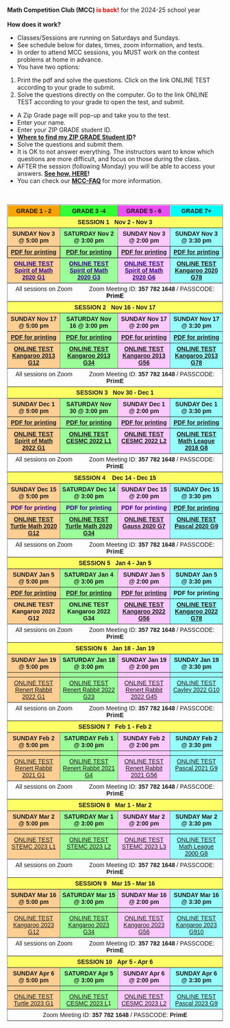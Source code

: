 <b>Math Competition Club (MCC) <font color="red">is back!</font></b> for the 2024-25 school year <br><br>
<b>How does it work?</b>
<br>
*  Classes/Sessions are running on Saturdays and Sundays.
*  See schedule below for dates, times, zoom information, and tests. 
*	 In order to attend MCC sessions, you MUST work on the contest problems at home in advance.
*	 You have two options:
  1. Print the pdf and solve the questions. Click on the link ONLINE TEST according to your grade to submit.
  2. Solve the questions directly on the computer. Go to the link ONLINE TEST according to your grade to open the test, and submit.
*	 A Zip Grade page will pop-up and take you to the test.
*	 Enter your name.
*	 Enter your ZIP GRADE student ID.
*	 <strong> <a href="https://renertmath.github.io/MCC_submit">Where to find my ZIP GRADE Student ID</a>?</strong>
*	Solve the questions and submit them.
*	It is OK to not answer everything. The instructors want to know which questions are more difficult, and focus on those during the class. <br>
*	AFTER the session (following Monday) you will be able to access your answers.<strong> <a href="https://renertmath.github.io/MCC_answers">See how, HERE</a>!</strong>
*	You can check our <strong> <a href="https://renertmath.github.io/MCC_FAQ">MCC-FAQ</a> </strong>for more information.
<br>
<table style="border-collapse:collapse;border-spacing:0" class="tg"><thead>
<tr><th style="background-color:#f8a102;border-color:inherit;border-style:solid;border-width:1px;font-family:Arial, sans-serif;font-size:14px;font-weight:bold;overflow:hidden;padding:5px 5px;position:-webkit-sticky;position:sticky;text-align:center;top:-1px;vertical-align:top;will-change:transform;word-break:normal">GRADE 1 - 2</th><th style="background-color:#34ff34;border-color:inherit;border-style:solid;border-width:1px;font-family:Arial, sans-serif;font-size:14px;font-weight:bold;overflow:hidden;padding:5px 5px;position:-webkit-sticky;position:sticky;text-align:center;top:-1px;vertical-align:top;will-change:transform;word-break:normal">GRADE 3 -4</th><th style="background-color:#ed4ef1;border-color:inherit;border-style:solid;border-width:1px;font-family:Arial, sans-serif;font-size:14px;font-weight:bold;overflow:hidden;padding:5px 5px;position:-webkit-sticky;position:sticky;text-align:center;top:-1px;vertical-align:top;will-change:transform;word-break:normal">GRADE 5 - 6</th>
<th style="background-color:#04fdf4;border-color:inherit;border-style:solid;border-width:1px;font-family:Arial, sans-serif;font-size:14px;font-weight:bold;overflow:hidden;padding:5px 5px;position:-webkit-sticky;position:sticky;text-align:center;top:-1px;vertical-align:top;will-change:transform;word-break:normal">GRADE 7+</th></tr>
</thead>
<tbody><tr><td style="background-color:#fffe65;border-color:inherit;border-style:solid;border-width:1px;font-family:Arial, sans-serif;font-size:14px;font-weight:bold;overflow:hidden;padding:5px 5px;text-align:center;vertical-align:top;word-break:normal" colspan="4">SESSION 1   Nov 2 - Nov 3</td></tr>
<tr><td style="background-color:#ffce93;border-color:inherit;border-style:solid;border-width:1px;font-family:Arial, sans-serif;font-size:14px;font-weight:bold;overflow:hidden;padding:5px 5px;text-align:center;vertical-align:top;word-break:normal">SUNDAY Nov 3 @ 5:00 pm</td><td style="background-color:#9aff99;border-color:inherit;border-style:solid;border-width:1px;font-family:Arial, sans-serif;font-size:14px;font-weight:bold;overflow:hidden;padding:5px 5px;text-align:center;vertical-align:top;word-break:normal">SATURDAY Nov 2 @ 3:00 pm</td><td style="background-color:#fec9ff;border-color:inherit;border-style:solid;border-width:1px;font-family:Arial, sans-serif;font-size:14px;font-weight:bold;overflow:hidden;padding:5px 5px;text-align:center;vertical-align:top;word-break:normal">SUNDAY Nov 3 @ 2:00 pm</td>
<td style="background-color:#96fffb;border-color:inherit;border-style:solid;border-width:1px;font-family:Arial, sans-serif;font-size:14px;font-weight:bold;overflow:hidden;padding:5px 5px;text-align:center;vertical-align:top;word-break:normal">SUNDAY Nov 3 @ 3:30 pm</td></tr>
<tr><td style="background-color:#ffce93;border-color:black;border-style:solid;border-width:1px;color:#340096;font-family:Arial, sans-serif;font-size:14px;font-weight:bold;overflow:hidden;padding:5px 5px;text-align:center;vertical-align:top;word-break:normal"><a href="https://drive.google.com/file/d/1B9fldyGK7DUF2Q4nEWvx_9YNawCKw37y/view?usp=drive_link" target="_blank" rel="noopener noreferrer">PDF for printing</a></td><td style="background-color:#9aff99;border-color:black;border-style:solid;border-width:1px;color:#340096;font-family:Arial, sans-serif;font-size:14px;font-weight:bold;overflow:hidden;padding:5px 5px;text-align:center;vertical-align:top;word-break:normal"><a href="https://drive.google.com/file/d/1o13FQbanXyXFBqYST_fsIQlZY7lQUGEN/view?usp=drive_link" target="_blank" rel="noopener noreferrer">PDF for printing</a></td>
<td style="background-color:#fec9ff;border-color:black;border-style:solid;border-width:1px;color:#340096;font-family:Arial, sans-serif;font-size:14px;font-weight:bold;overflow:hidden;padding:5px 5px;text-align:center;vertical-align:top;word-break:normal"><a href="https://drive.google.com/file/d/1L_UYRKB7NF3MuGFxPr9okcCYigMdNOan/view?usp=drive_link" target="_blank" rel="noopener noreferrer">PDF for printing</a></td><td style="background-color:#96fffb;border-color:black;border-style:solid;border-width:1px;color:#340096;font-family:Arial, sans-serif;font-size:14px;font-weight:bold;overflow:hidden;padding:5px 5px;text-align:center;vertical-align:top;word-break:normal"><a href="https://drive.google.com/file/d/1ALsPuHeeic53zIlx629j-Rint8_oJ_6K/view?usp=drive_link" target="_blank" rel="noopener noreferrer">PDF for printing</a></td></tr>
<tr><td style="background-color:#ffce93;border-color:inherit;border-style:solid;border-width:1px;color:#340096;font-family:Arial, sans-serif;font-size:14px;font-weight:bold;overflow:hidden;padding:5px 5px;text-align:center;vertical-align:top;word-break:normal"><a href="https://www.zipgrade.com/s/abCriE9/" target="_blank" rel="noopener noreferrer"><span style="color:#340096">ONLINE TEST </span></a><br><a href="https://www.zipgrade.com/s/abCriE9/" target="_blank" rel="noopener noreferrer"><span style="color:#340096">Spirit of Math 2020 G1</span></a></td>
<td style="background-color:#9aff99;border-color:inherit;border-style:solid;border-width:1px;color:#340096;font-family:Arial, sans-serif;font-size:14px;font-weight:bold;overflow:hidden;padding:5px 5px;text-align:center;vertical-align:top;word-break:normal"><a href="https://www.zipgrade.com/s/ue9QArb/" target="_blank" rel="noopener noreferrer"><span style="color:#340096">ONLINE TEST </span></a><br><a href="https://www.zipgrade.com/s/ue9QArb/" target="_blank" rel="noopener noreferrer"><span style="color:#340096">Spirit of Math 2020 G3</span></a></td>
<td style="background-color:#fec9ff;border-color:inherit;border-style:solid;border-width:1px;color:#340096;font-family:Arial, sans-serif;font-size:14px;font-weight:bold;overflow:hidden;padding:5px 5px;text-align:center;vertical-align:top;word-break:normal"><a href="https://www.zipgrade.com/s/ql13PxZ/" target="_blank" rel="noopener noreferrer"><span style="color:#340096">ONLINE TEST </span></a><br><a href="https://www.zipgrade.com/s/ql13PxZ/" target="_blank" rel="noopener noreferrer"><span style="color:#340096">Spirit of Math 2020 G6</span></a></td>
<td style="background-color:#96fffb;border-color:inherit;border-style:solid;border-width:1px;color:#340096;font-family:Arial, sans-serif;font-size:14px;font-weight:bold;overflow:hidden;padding:5px 5px;text-align:center;vertical-align:top;word-break:normal"><a href="https://www.zipgrade.com/s/yThApkZ/" target="_blank" rel="noopener noreferrer">ONLINE TEST </a><br><a href="https://www.zipgrade.com/s/yThApkZ/" target="_blank" rel="noopener noreferrer">Kangaroo 2020 G78</a></td></tr>
<tr><td style="border-color:inherit;border-style:solid;border-width:1px;font-family:Arial, sans-serif;font-size:14px;overflow:hidden;padding:5px 5px;text-align:center;vertical-align:top;word-break:normal" colspan="4">All sessions on Zoom&nbsp;&nbsp;&nbsp;&nbsp;&nbsp;&nbsp;&nbsp;&nbsp;&nbsp;&nbsp;Zoom Meeting ID: <span style="font-weight:bold">357 782 1648</span> / PASSCODE: <span style="font-weight:bold;color:#000">PrimE</span></td></tr><tr><td style="background-color:#fffe65;border-color:inherit;border-style:solid;border-width:1px;font-family:Arial, sans-serif;font-size:14px;font-weight:bold;overflow:hidden;padding:5px 5px;text-align:center;vertical-align:top;word-break:normal" colspan="4">SESSION 2   Nov 16 - Nov 17</td></tr>
<tr><td style="background-color:#ffce93;border-color:inherit;border-style:solid;border-width:1px;font-family:Arial, sans-serif;font-size:14px;font-weight:bold;overflow:hidden;padding:5px 5px;text-align:center;vertical-align:top;word-break:normal">SUNDAY Nov 17 @ 5:00 pm</td><td style="background-color:#9aff99;border-color:inherit;border-style:solid;border-width:1px;font-family:Arial, sans-serif;font-size:14px;font-weight:bold;overflow:hidden;padding:5px 5px;text-align:center;vertical-align:top;word-break:normal">SATURDAY Nov 16 @ 3:00 pm</td><td style="background-color:#fec9ff;border-color:inherit;border-style:solid;border-width:1px;font-family:Arial, sans-serif;font-size:14px;font-weight:bold;overflow:hidden;padding:5px 5px;text-align:center;vertical-align:top;word-break:normal">SUNDAY Nov 17 @ 2:00 pm</td>
<td style="background-color:#96fffb;border-color:inherit;border-style:solid;border-width:1px;font-family:Arial, sans-serif;font-size:14px;font-weight:bold;overflow:hidden;padding:5px 5px;text-align:center;vertical-align:top;word-break:normal">SUNDAY Nov 17 @ 3:30 pm</td></tr>
<tr><td style="background-color:#ffce93;border-color:inherit;border-style:solid;border-width:1px;color:#340096;font-family:Arial, sans-serif;font-size:14px;font-weight:bold;overflow:hidden;padding:5px 5px;text-align:center;vertical-align:top;word-break:normal"><a href="https://drive.google.com/file/d/1z_9CsH5jBCCviJreB7pw8HdX71kH_A1A/view?usp=drive_link" target="_blank" rel="noopener noreferrer">PDF for printing</a></td><td style="background-color:#9aff99;border-color:inherit;border-style:solid;border-width:1px;color:#340096;font-family:Arial, sans-serif;font-size:14px;font-weight:bold;overflow:hidden;padding:5px 5px;text-align:center;vertical-align:top;word-break:normal"><a href="https://drive.google.com/file/d/1jv-QN4lTyBUKBTHHR1-7aZPANsjQ9eNC/view?usp=drive_link" target="_blank" rel="noopener noreferrer">PDF for printing</a></td>
<td style="background-color:#fec9ff;border-color:inherit;border-style:solid;border-width:1px;color:#340096;font-family:Arial, sans-serif;font-size:14px;font-weight:bold;overflow:hidden;padding:5px 5px;text-align:center;vertical-align:top;word-break:normal"><a href="https://drive.google.com/file/d/1R-7YOgkYxJfHnY8iybSGkmKXxzkBbpx6/view?usp=drive_link" target="_blank" rel="noopener noreferrer">PDF for printing</a></td><td style="background-color:#96fffb;border-color:inherit;border-style:solid;border-width:1px;color:#340096;font-family:Arial, sans-serif;font-size:14px;font-weight:bold;overflow:hidden;padding:5px 5px;text-align:center;vertical-align:top;word-break:normal"><a href="https://drive.google.com/file/d/1iziwXLiBS595F5XgrM3F9jAaL9Hco71r/view?usp=drive_link" target="_blank" rel="noopener noreferrer">PDF for printing</a></td></tr>
<tr><td style="background-color:#ffce93;border-color:inherit;border-style:solid;border-width:1px;color:#340096;font-family:Arial, sans-serif;font-size:14px;font-weight:bold;overflow:hidden;padding:5px 5px;text-align:center;vertical-align:top;word-break:normal"><a href="https://www.zipgrade.com/s/9gvGMuU/" target="_blank" rel="noopener noreferrer">ONLINE TEST</a><br><a href="https://www.zipgrade.com/s/9gvGMuU/" target="_blank" rel="noopener noreferrer">Kangaroo 2013 G12</a></td><td style="background-color:#9aff99;border-color:inherit;border-style:solid;border-width:1px;color:#340096;font-family:Arial, sans-serif;font-size:14px;font-weight:bold;overflow:hidden;padding:5px 5px;text-align:center;vertical-align:top;word-break:normal"><a href="https://www.zipgrade.com/s/BkeEuaE/" target="_blank" rel="noopener noreferrer">ONLINE TEST</a><br><a href="https://www.zipgrade.com/s/BkeEuaE/" target="_blank" rel="noopener noreferrer">Kangaroo 2013 G34</a></td>
<td style="background-color:#fec9ff;border-color:inherit;border-style:solid;border-width:1px;color:#340096;font-family:Arial, sans-serif;font-size:14px;font-weight:bold;overflow:hidden;padding:5px 5px;text-align:center;vertical-align:top;word-break:normal"><a href="https://www.zipgrade.com/s/qw8fdeV/" target="_blank" rel="noopener noreferrer">ONLINE TEST</a><br><a href="https://www.zipgrade.com/s/qw8fdeV/" target="_blank" rel="noopener noreferrer">Kangaroo 2013 G56</a></td><td style="background-color:#96fffb;border-color:inherit;border-style:solid;border-width:1px;color:#340096;font-family:Arial, sans-serif;font-size:14px;font-weight:bold;overflow:hidden;padding:5px 5px;text-align:center;vertical-align:top;word-break:normal"><a href="https://www.zipgrade.com/s/yfQzT54/" target="_blank" rel="noopener noreferrer">ONLINE TEST</a><br><a href="https://www.zipgrade.com/s/yfQzT54/" target="_blank" rel="noopener noreferrer">Kangaroo 2013 G78</a></td></tr>
<tr><td style="border-color:inherit;border-style:solid;border-width:1px;font-family:Arial, sans-serif;font-size:14px;overflow:hidden;padding:5px 5px;text-align:center;vertical-align:top;word-break:normal" colspan="4">All sessions on Zoom&nbsp;&nbsp;&nbsp;&nbsp;&nbsp;&nbsp;&nbsp;&nbsp;&nbsp;&nbsp;Zoom Meeting ID: <span style="font-weight:bold">357 782 1648</span> / PASSCODE: <span style="font-weight:bold">PrimE</span></td></tr><tr><td style="background-color:#fffe65;border-color:inherit;border-style:solid;border-width:1px;font-family:Arial, sans-serif;font-size:14px;font-weight:bold;overflow:hidden;padding:5px 5px;text-align:center;vertical-align:top;word-break:normal" colspan="4">SESSION 3&nbsp;&nbsp;&nbsp;Nov 30 - Dec 1</td></tr>
<tr><td style="background-color:#ffce93;border-color:inherit;border-style:solid;border-width:1px;font-family:Arial, sans-serif;font-size:14px;font-weight:bold;overflow:hidden;padding:5px 5px;text-align:center;vertical-align:top;word-break:normal">SUNDAY Dec 1 @ 5:00 pm</td><td style="background-color:#9aff99;border-color:inherit;border-style:solid;border-width:1px;font-family:Arial, sans-serif;font-size:14px;font-weight:bold;overflow:hidden;padding:5px 5px;text-align:center;vertical-align:top;word-break:normal">SATURDAY Nov 30 @ 3:00 pm</td><td style="background-color:#fec9ff;border-color:inherit;border-style:solid;border-width:1px;font-family:Arial, sans-serif;font-size:14px;font-weight:bold;overflow:hidden;padding:5px 5px;text-align:center;vertical-align:top;word-break:normal">SUNDAY Dec 1 @ 2:00 pm</td>
<td style="background-color:#96fffb;border-color:inherit;border-style:solid;border-width:1px;font-family:Arial, sans-serif;font-size:14px;font-weight:bold;overflow:hidden;padding:5px 5px;text-align:center;vertical-align:top;word-break:normal">SUNDAY Dec 1 @ 3:30 pm</td></tr>
<tr><td style="background-color:#ffce93;border-color:inherit;border-style:solid;border-width:1px;color:#340096;font-family:Arial, sans-serif;font-size:14px;font-weight:bold;overflow:hidden;padding:5px 5px;text-align:center;vertical-align:top;word-break:normal"><a href="https://drive.google.com/file/d/1qpjWXjVegREHxSfl1v13BLBa0VUHyjC3/view?usp=drive_link" target="_blank" rel="noopener noreferrer">PDF for printing</a></td><td style="background-color:#9aff99;border-color:inherit;border-style:solid;border-width:1px;color:#340096;font-family:Arial, sans-serif;font-size:14px;font-weight:bold;overflow:hidden;padding:5px 5px;text-align:center;vertical-align:top;word-break:normal"><a href="https://drive.google.com/file/d/1l-7AGNtYqpJyb24mAxCfkcm0mUXwpA6B/view?usp=drive_link" target="_blank" rel="noopener noreferrer">PDF for printing</a></td>
<td style="background-color:#fec9ff;border-color:inherit;border-style:solid;border-width:1px;color:#340096;font-family:Arial, sans-serif;font-size:14px;font-weight:bold;overflow:hidden;padding:5px 5px;text-align:center;vertical-align:top;word-break:normal"><a href="https://drive.google.com/file/d/1REqxTG2CZI84a7-8dxZ0lYl-CFAx3IY6/view?usp=drive_linkhttps://drive.google.com/file/d/1REqxTG2CZI84a7-8dxZ0lYl-CFAx3IY6/view?usp=drive_link" target="_blank" rel="noopener noreferrer">PDF for printing</a></td><td style="background-color:#96fffb;border-color:inherit;border-style:solid;border-width:1px;color:#340096;font-family:Arial, sans-serif;font-size:14px;font-weight:bold;overflow:hidden;padding:5px 5px;text-align:center;vertical-align:top;word-break:normal"><a href="https://drive.google.com/file/d/1r897ovX_5EAYToiRujxBHDl3kOM0uJn_/view?usp=drive_link" target="_blank" rel="noopener noreferrer">PDF for printing</a></td></tr>
<tr><td style="background-color:#ffce93;border-color:inherit;border-style:solid;border-width:1px;color:#340096;font-family:Arial, sans-serif;font-size:14px;font-weight:bold;overflow:hidden;padding:5px 5px;text-align:center;vertical-align:top;word-break:normal"><a href="https://www.zipgrade.com/s/qxhNaKv/" target="_blank" rel="noopener noreferrer">ONLINE TEST</a><br><a href="https://www.zipgrade.com/s/qxhNaKv/" target="_blank" rel="noopener noreferrer">Spirit of Math 2022 G1</a></td><td style="background-color:#9aff99;border-color:inherit;border-style:solid;border-width:1px;color:#340096;font-family:Arial, sans-serif;font-size:14px;font-weight:bold;overflow:hidden;padding:5px 5px;text-align:center;vertical-align:top;word-break:normal"><a href="https://www.zipgrade.com/s/aCqakjk/" target="_blank" rel="noopener noreferrer">ONLINE TEST</a><br><a href="https://www.zipgrade.com/s/aCqakjk/" target="_blank" rel="noopener noreferrer">CESMC 2022 L1</a></td>
<td style="background-color:#fec9ff;border-color:inherit;border-style:solid;border-width:1px;color:#340096;font-family:Arial, sans-serif;font-size:14px;font-weight:bold;overflow:hidden;padding:5px 5px;text-align:center;vertical-align:top;word-break:normal"><a href="https://www.zipgrade.com/s/aCfEdhl/" target="_blank" rel="noopener noreferrer">ONLINE TEST</a><br><a href="https://www.zipgrade.com/s/aCfEdhl/" target="_blank" rel="noopener noreferrer">CESMC 2022 L2</a></td><td style="background-color:#96fffb;border-color:inherit;border-style:solid;border-width:1px;color:#340096;font-family:Arial, sans-serif;font-size:14px;font-weight:bold;overflow:hidden;padding:5px 5px;text-align:center;vertical-align:top;word-break:normal"><a href="https://www.zipgrade.com/s/YC7GkI8/" target="_blank" rel="noopener noreferrer">ONLINE TEST</a><br><a href="https://www.zipgrade.com/s/YC7GkI8/" target="_blank" rel="noopener noreferrer">Math League 2018 G8</a></td></tr>
<tr><td style="border-color:inherit;border-style:solid;border-width:1px;font-family:Arial, sans-serif;font-size:14px;overflow:hidden;padding:5px 5px;text-align:center;vertical-align:top;word-break:normal" colspan="4">All sessions on Zoom&nbsp;&nbsp;&nbsp;&nbsp;&nbsp;&nbsp;&nbsp;&nbsp;&nbsp;&nbsp;Zoom Meeting ID: <span style="font-weight:bold">357 782 1648</span> / PASSCODE: <span style="font-weight:bold">PrimE</span></td></tr><tr><td style="background-color:#fffe65;border-color:inherit;border-style:solid;border-width:1px;font-family:Arial, sans-serif;font-size:14px;font-weight:bold;overflow:hidden;padding:5px 5px;text-align:center;vertical-align:top;word-break:normal" colspan="4">SESSION 4&nbsp;&nbsp;&nbsp;&nbsp;Dec 14 - Dec 15</td></tr>
<tr><td style="background-color:#ffce93;border-color:inherit;border-style:solid;border-width:1px;font-family:Arial, sans-serif;font-size:14px;font-weight:bold;overflow:hidden;padding:5px 5px;text-align:center;vertical-align:top;word-break:normal">SUNDAY Dec 15 @ 5:00 pm</td><td style="background-color:#9aff99;border-color:inherit;border-style:solid;border-width:1px;font-family:Arial, sans-serif;font-size:14px;font-weight:bold;overflow:hidden;padding:5px 5px;text-align:center;vertical-align:top;word-break:normal">SATURDAY Dec 14 @ 3:00 pm</td><td style="background-color:#fec9ff;border-color:inherit;border-style:solid;border-width:1px;font-family:Arial, sans-serif;font-size:14px;font-weight:bold;overflow:hidden;padding:5px 5px;text-align:center;vertical-align:top;word-break:normal">SUNDAY Dec 15 @ 2:00 pm</td>
<td style="background-color:#96fffb;border-color:inherit;border-style:solid;border-width:1px;font-family:Arial, sans-serif;font-size:14px;font-weight:bold;overflow:hidden;padding:5px 5px;text-align:center;vertical-align:top;word-break:normal">SUNDAY Dec 15 @ 3:30 pm</td></tr>
<tr><td style="background-color:#ffce93;border-color:inherit;border-style:solid;border-width:1px;color:#340096;font-family:Arial, sans-serif;font-size:14px;font-weight:bold;overflow:hidden;padding:5px 5px;text-align:center;vertical-align:top;word-break:normal">PDF for printing</td><td style="background-color:#9aff99;border-color:inherit;border-style:solid;border-width:1px;color:#340096;font-family:Arial, sans-serif;font-size:14px;font-weight:bold;overflow:hidden;padding:5px 5px;text-align:center;vertical-align:top;word-break:normal">PDF for printing</td><td style="background-color:#fec9ff;border-color:inherit;border-style:solid;border-width:1px;color:#340096;font-family:Arial, sans-serif;font-size:14px;font-weight:bold;overflow:hidden;padding:5px 5px;text-align:center;vertical-align:top;word-break:normal">PDF for printing</td>
<td style="background-color:#96fffb;border-color:inherit;border-style:solid;border-width:1px;color:#340096;font-family:Arial, sans-serif;font-size:14px;font-weight:bold;overflow:hidden;padding:5px 5px;text-align:center;vertical-align:top;word-break:normal"><a href="https://drive.google.com/file/d/1sM0Yth8BVMc4dUbkqod8aU2hSL0rtf3x/view?usp=drive_link" target="_blank" rel="noopener noreferrer">PDF for printing</a></td></tr>
<tr><td style="background-color:#ffce93;border-color:inherit;border-style:solid;border-width:1px;color:#340096;font-family:Arial, sans-serif;font-size:14px;font-weight:bold;overflow:hidden;padding:5px 5px;text-align:center;vertical-align:top;word-break:normal"><a href="https://www.zipgrade.com/s/s7f0BGz/" target="_blank" rel="noopener noreferrer">ONLINE TEST</a><br><a href="https://www.zipgrade.com/s/s7f0BGz/" target="_blank" rel="noopener noreferrer">Turtle Math 2020 G12</a></td><td style="background-color:#9aff99;border-color:inherit;border-style:solid;border-width:1px;color:#340096;font-family:Arial, sans-serif;font-size:14px;font-weight:bold;overflow:hidden;padding:5px 5px;text-align:center;vertical-align:top;word-break:normal"><a href="https://www.zipgrade.com/s/4QaA7dP/" target="_blank" rel="noopener noreferrer">ONLINE TEST</a><br><a href="https://www.zipgrade.com/s/4QaA7dP/" target="_blank" rel="noopener noreferrer">Turtle Math 2020 G34</a></td>
<td style="background-color:#fec9ff;border-color:inherit;border-style:solid;border-width:1px;color:#340096;font-family:Arial, sans-serif;font-size:14px;font-weight:bold;overflow:hidden;padding:5px 5px;text-align:center;vertical-align:top;word-break:normal"><a href="https://www.zipgrade.com/s/YflqmyL/" target="_blank" rel="noopener noreferrer">ONLINE TEST</a><br><a href="https://www.zipgrade.com/s/YflqmyL/" target="_blank" rel="noopener noreferrer">Gauss 2020 G7</a></td><td style="background-color:#96fffb;border-color:inherit;border-style:solid;border-width:1px;color:#340096;font-family:Arial, sans-serif;font-size:14px;font-weight:bold;overflow:hidden;padding:5px 5px;text-align:center;vertical-align:top;word-break:normal"><a href="https://www.zipgrade.com/s/Qe7dtsP/" target="_blank" rel="noopener noreferrer">ONLINE TEST</a><br><a href="https://www.zipgrade.com/s/Qe7dtsP/" target="_blank" rel="noopener noreferrer">Pascal 2020 G9</a></td></tr>
<tr><td style="border-color:inherit;border-style:solid;border-width:1px;font-family:Arial, sans-serif;font-size:14px;overflow:hidden;padding:5px 5px;text-align:center;vertical-align:top;word-break:normal" colspan="4">All sessions on Zoom&nbsp;&nbsp;&nbsp;&nbsp;&nbsp;&nbsp;&nbsp;&nbsp;&nbsp;&nbsp;Zoom Meeting ID: <span style="font-weight:bold">357 782 1648</span> / PASSCODE: <span style="font-weight:bold">PrimE</span></td></tr><tr><td style="background-color:#fffe65;border-color:inherit;border-style:solid;border-width:1px;font-family:Arial, sans-serif;font-size:14px;font-weight:bold;overflow:hidden;padding:5px 5px;text-align:center;vertical-align:top;word-break:normal" colspan="4">SESSION 5&nbsp;&nbsp;&nbsp;Jan 4 - Jan 5</td></tr>
<tr><td style="background-color:#ffce93;border-color:inherit;border-style:solid;border-width:1px;font-family:Arial, sans-serif;font-size:14px;font-weight:bold;overflow:hidden;padding:5px 5px;text-align:center;vertical-align:top;word-break:normal">SUNDAY Jan 5 @ 5:00 pm</td><td style="background-color:#9aff99;border-color:inherit;border-style:solid;border-width:1px;font-family:Arial, sans-serif;font-size:14px;font-weight:bold;overflow:hidden;padding:5px 5px;text-align:center;vertical-align:top;word-break:normal">SATURDAY Jan 4 @ 3:00 pm</td><td style="background-color:#fec9ff;border-color:inherit;border-style:solid;border-width:1px;font-family:Arial, sans-serif;font-size:14px;font-weight:bold;overflow:hidden;padding:5px 5px;text-align:center;vertical-align:top;word-break:normal">SUNDAY Jan 5 @ 2:00 pm</td>
<td style="background-color:#96fffb;border-color:inherit;border-style:solid;border-width:1px;font-family:Arial, sans-serif;font-size:14px;font-weight:bold;overflow:hidden;padding:5px 5px;text-align:center;vertical-align:top;word-break:normal">SUNDAY Jan 5 @ 3:30 pm</td></tr>
<tr><td style="background-color:#ffce93;border-color:inherit;border-style:solid;border-width:1px;font-family:Arial, sans-serif;font-size:14px;font-weight:bold;overflow:hidden;padding:5px 5px;text-align:center;vertical-align:top;word-break:normal"><a href="https://drive.google.com/file/d/1o13FQbanXyXFBqYST_fsIQlZY7lQUGEN/view?usp=drive_link" target="_blank" rel="noopener noreferrer">PDF for printing</a></td><td style="background-color:#9aff99;border-color:inherit;border-style:solid;border-width:1px;font-family:Arial, sans-serif;font-size:14px;font-weight:bold;overflow:hidden;padding:5px 5px;text-align:center;vertical-align:top;word-break:normal"><a href="https://drive.google.com/file/d/1ALsPuHeeic53zIlx629j-Rint8_oJ_6K/view?usp=drive_link" target="_blank" rel="noopener noreferrer">PDF for printing</a></td>
<td style="background-color:#fec9ff;border-color:inherit;border-style:solid;border-width:1px;font-family:Arial, sans-serif;font-size:14px;font-weight:bold;overflow:hidden;padding:5px 5px;text-align:center;vertical-align:top;word-break:normal"><a href="https://www.zipgrade.com/s/Qe7dtsP/" target="_blank" rel="noopener noreferrer">PDF for printing</a></td><td style="background-color:#96fffb;border-color:inherit;border-style:solid;border-width:1px;font-family:Arial, sans-serif;font-size:14px;font-weight:bold;overflow:hidden;padding:5px 5px;text-align:center;vertical-align:top;word-break:normal">PDF for printing</td></tr>
<tr><td style="background-color:#ffce93;border-color:inherit;border-style:solid;border-width:1px;font-family:Arial, sans-serif;font-size:14px;font-weight:bold;overflow:hidden;padding:5px 5px;text-align:center;vertical-align:top;word-break:normal">ONLINE TEST<br>Kangaroo 2022 G12</td><td style="background-color:#9aff99;border-color:inherit;border-style:solid;border-width:1px;font-family:Arial, sans-serif;font-size:14px;font-weight:bold;overflow:hidden;padding:5px 5px;text-align:center;vertical-align:top;word-break:normal">ONLINE TEST<br>Kangaroo 2022 G34</td>
<td style="background-color:#fec9ff;border-color:inherit;border-style:solid;border-width:1px;font-family:Arial, sans-serif;font-size:14px;font-weight:bold;overflow:hidden;padding:5px 5px;text-align:center;vertical-align:top;word-break:normal"><a href="https://drive.google.com/file/d/1sM0Yth8BVMc4dUbkqod8aU2hSL0rtf3x/view?usp=drive_link" target="_blank" rel="noopener noreferrer">ONLINE TEST</a><br><a href="https://drive.google.com/file/d/1sM0Yth8BVMc4dUbkqod8aU2hSL0rtf3x/view?usp=drive_link" target="_blank" rel="noopener noreferrer">Kangaroo 2022 G56</a></td>
<td style="background-color:#96fffb;border-color:inherit;border-style:solid;border-width:1px;font-family:Arial, sans-serif;font-size:14px;font-weight:bold;overflow:hidden;padding:5px 5px;text-align:center;vertical-align:top;word-break:normal"><a href="https://drive.google.com/file/d/1L_UYRKB7NF3MuGFxPr9okcCYigMdNOan/view?usp=drive_link" target="_blank" rel="noopener noreferrer">ONLINE TEST</a><br><a href="https://drive.google.com/file/d/1L_UYRKB7NF3MuGFxPr9okcCYigMdNOan/view?usp=drive_link" target="_blank" rel="noopener noreferrer">Kangaroo 2022 G78</a></td></tr>
<tr><td style="border-color:inherit;border-style:solid;border-width:1px;font-family:Arial, sans-serif;font-size:14px;overflow:hidden;padding:5px 5px;text-align:center;vertical-align:top;word-break:normal" colspan="4">All sessions on Zoom&nbsp;&nbsp;&nbsp;&nbsp;&nbsp;&nbsp;&nbsp;&nbsp;&nbsp;&nbsp;Zoom Meeting ID: <span style="font-weight:bold">357 782 1648</span> / PASSCODE: <span style="font-weight:bold">PrimE</span></td></tr><tr><td style="background-color:#fffe65;border-color:inherit;border-style:solid;border-width:1px;font-family:Arial, sans-serif;font-size:14px;font-weight:bold;overflow:hidden;padding:5px 5px;text-align:center;vertical-align:top;word-break:normal" colspan="4">SESSION 6&nbsp;&nbsp;&nbsp;Jan 18 - Jan 19</td></tr>
<tr><td style="background-color:#ffce93;border-color:inherit;border-style:solid;border-width:1px;font-family:Arial, sans-serif;font-size:14px;font-weight:bold;overflow:hidden;padding:5px 5px;text-align:center;vertical-align:top;word-break:normal">SUNDAY Jan 19 @ 5:00 pm</td><td style="background-color:#9aff99;border-color:inherit;border-style:solid;border-width:1px;font-family:Arial, sans-serif;font-size:14px;font-weight:bold;overflow:hidden;padding:5px 5px;text-align:center;vertical-align:top;word-break:normal">SATURDAY Jan 18 @ 3:00 pm</td><td style="background-color:#fec9ff;border-color:inherit;border-style:solid;border-width:1px;font-family:Arial, sans-serif;font-size:14px;font-weight:bold;overflow:hidden;padding:5px 5px;text-align:center;vertical-align:top;word-break:normal">SUNDAY Jan 19 @ 2:00 pm</td>
<td style="background-color:#96fffb;border-color:inherit;border-style:solid;border-width:1px;font-family:Arial, sans-serif;font-size:14px;font-weight:bold;overflow:hidden;padding:5px 5px;text-align:center;vertical-align:top;word-break:normal">SUNDAY Jan 19 @ 3:30 pm</td></tr>
<tr><td style="background-color:#ffce93;border-color:inherit;border-style:solid;border-width:1px;font-family:Arial, sans-serif;font-size:14px;overflow:hidden;padding:5px 5px;text-align:center;vertical-align:top;word-break:normal"></td><td style="background-color:#9aff99;border-color:inherit;border-style:solid;border-width:1px;font-family:Arial, sans-serif;font-size:14px;overflow:hidden;padding:5px 5px;text-align:center;vertical-align:top;word-break:normal"></td><td style="background-color:#fec9ff;border-color:inherit;border-style:solid;border-width:1px;font-family:Arial, sans-serif;font-size:14px;overflow:hidden;padding:5px 5px;text-align:center;vertical-align:top;word-break:normal"></td><td style="background-color:#96fffb;border-color:inherit;border-style:solid;border-width:1px;font-family:Arial, sans-serif;font-size:14px;overflow:hidden;padding:5px 5px;text-align:center;vertical-align:top;word-break:normal"></td></tr>
<tr><td style="background-color:#ffce93;border-color:inherit;border-style:solid;border-width:1px;font-family:Arial, sans-serif;font-size:14px;overflow:hidden;padding:5px 5px;text-align:center;vertical-align:top;word-break:normal"><a href="https://www.zipgrade.com/s/edj9pYQ/" target="_blank" rel="noopener noreferrer">ONLINE TEST</a><br><a href="https://www.zipgrade.com/s/edj9pYQ/" target="_blank" rel="noopener noreferrer">Renert Rabbit 2022 G1</a></td><td style="background-color:#9aff99;border-color:inherit;border-style:solid;border-width:1px;font-family:Arial, sans-serif;font-size:14px;overflow:hidden;padding:5px 5px;text-align:center;vertical-align:top;word-break:normal"><a href="https://www.zipgrade.com/s/lB0g7uI/" target="_blank" rel="noopener noreferrer">ONLINE TEST</a><br><a href="https://www.zipgrade.com/s/lB0g7uI/" target="_blank" rel="noopener noreferrer">Renert Rabbit 2022 G23</a></td>
<td style="background-color:#fec9ff;border-color:inherit;border-style:solid;border-width:1px;font-family:Arial, sans-serif;font-size:14px;overflow:hidden;padding:5px 5px;text-align:center;vertical-align:top;word-break:normal"><a href="https://www.zipgrade.com/s/YuaIfld/" target="_blank" rel="noopener noreferrer">ONLINE TEST</a><br><a href="https://www.zipgrade.com/s/YuaIfld/" target="_blank" rel="noopener noreferrer">Renert Rabbit 2022 G45</a></td><td style="background-color:#96fffb;border-color:inherit;border-style:solid;border-width:1px;font-family:Arial, sans-serif;font-size:14px;overflow:hidden;padding:5px 5px;text-align:center;vertical-align:top;word-break:normal"><a href="https://www.zipgrade.com/s/SIg3Nkb/" target="_blank" rel="noopener noreferrer">ONLINE TEST</a><br><a href="https://www.zipgrade.com/s/SIg3Nkb/" target="_blank" rel="noopener noreferrer">Cayley 2022 G10</a></td></tr>
<tr><td style="border-color:inherit;border-style:solid;border-width:1px;font-family:Arial, sans-serif;font-size:14px;overflow:hidden;padding:5px 5px;text-align:center;vertical-align:top;word-break:normal" colspan="4">All sessions on Zoom&nbsp;&nbsp;&nbsp;&nbsp;&nbsp;&nbsp;&nbsp;&nbsp;&nbsp;&nbsp;Zoom Meeting ID: <span style="font-weight:bold">357 782 1648</span> / PASSCODE: <span style="font-weight:bold">PrimE</span></td></tr><tr><td style="background-color:#fffe65;border-color:inherit;border-style:solid;border-width:1px;font-family:Arial, sans-serif;font-size:14px;font-weight:bold;overflow:hidden;padding:5px 5px;text-align:center;vertical-align:top;word-break:normal" colspan="4">SESSION 7&nbsp;&nbsp;&nbsp;Feb 1 - Feb 2</td></tr>
<tr><td style="background-color:#ffce93;border-color:inherit;border-style:solid;border-width:1px;font-family:Arial, sans-serif;font-size:14px;font-weight:bold;overflow:hidden;padding:5px 5px;text-align:center;vertical-align:top;word-break:normal">SUNDAY Feb 2 @ 5:00 pm</td><td style="background-color:#9aff99;border-color:inherit;border-style:solid;border-width:1px;font-family:Arial, sans-serif;font-size:14px;font-weight:bold;overflow:hidden;padding:5px 5px;text-align:center;vertical-align:top;word-break:normal">SATURDAY Feb 1 @ 3:00 pm</td><td style="background-color:#fec9ff;border-color:inherit;border-style:solid;border-width:1px;font-family:Arial, sans-serif;font-size:14px;font-weight:bold;overflow:hidden;padding:5px 5px;text-align:center;vertical-align:top;word-break:normal">SUNDAY Feb 2 @ 2:00 pm</td>
<td style="background-color:#96fffb;border-color:inherit;border-style:solid;border-width:1px;font-family:Arial, sans-serif;font-size:14px;font-weight:bold;overflow:hidden;padding:5px 5px;text-align:center;vertical-align:top;word-break:normal">SUNDAY Feb 2 @ 3:30 pm</td></tr>
<tr><td style="background-color:#ffce93;border-color:inherit;border-style:solid;border-width:1px;font-family:Arial, sans-serif;font-size:14px;overflow:hidden;padding:5px 5px;text-align:center;vertical-align:top;word-break:normal"></td><td style="background-color:#9aff99;border-color:inherit;border-style:solid;border-width:1px;font-family:Arial, sans-serif;font-size:14px;overflow:hidden;padding:5px 5px;text-align:center;vertical-align:top;word-break:normal"></td><td style="background-color:#fec9ff;border-color:inherit;border-style:solid;border-width:1px;font-family:Arial, sans-serif;font-size:14px;overflow:hidden;padding:5px 5px;text-align:center;vertical-align:top;word-break:normal"></td><td style="background-color:#96fffb;border-color:inherit;border-style:solid;border-width:1px;font-family:Arial, sans-serif;font-size:14px;overflow:hidden;padding:5px 5px;text-align:center;vertical-align:top;word-break:normal"></td></tr>
<tr><td style="background-color:#ffce93;border-color:inherit;border-style:solid;border-width:1px;font-family:Arial, sans-serif;font-size:14px;overflow:hidden;padding:5px 5px;text-align:center;vertical-align:top;word-break:normal"><a href="https://www.zipgrade.com/s/aVsrFGO/" target="_blank" rel="noopener noreferrer">ONLINE TEST</a><br><a href="https://www.zipgrade.com/s/aVsrFGO/" target="_blank" rel="noopener noreferrer">Renert Rabbit 2021 G1</a></td><td style="background-color:#9aff99;border-color:inherit;border-style:solid;border-width:1px;font-family:Arial, sans-serif;font-size:14px;overflow:hidden;padding:5px 5px;text-align:center;vertical-align:top;word-break:normal"><a href="https://www.zipgrade.com/s/fT4z3gs/" target="_blank" rel="noopener noreferrer">ONLINE TEST</a><br><a href="https://www.zipgrade.com/s/fT4z3gs/" target="_blank" rel="noopener noreferrer">Renert Rabbit 2021 G4</a></td>
<td style="background-color:#fec9ff;border-color:inherit;border-style:solid;border-width:1px;font-family:Arial, sans-serif;font-size:14px;overflow:hidden;padding:5px 5px;text-align:center;vertical-align:top;word-break:normal"><a href="https://www.zipgrade.com/s/6UZgZBa/" target="_blank" rel="noopener noreferrer">ONLINE TEST</a><br><a href="https://www.zipgrade.com/s/6UZgZBa/" target="_blank" rel="noopener noreferrer">Renert Rabbit 2021 G56</a></td><td style="background-color:#96fffb;border-color:inherit;border-style:solid;border-width:1px;font-family:Arial, sans-serif;font-size:14px;overflow:hidden;padding:5px 5px;text-align:center;vertical-align:top;word-break:normal"><a href="https://www.zipgrade.com/s/biAA4ac/" target="_blank" rel="noopener noreferrer">ONLINE TEST </a><br><a href="https://www.zipgrade.com/s/biAA4ac/" target="_blank" rel="noopener noreferrer">Pascal 2021 G9</a></td></tr>
<tr><td style="border-color:inherit;border-style:solid;border-width:1px;font-family:Arial, sans-serif;font-size:14px;overflow:hidden;padding:5px 5px;text-align:center;vertical-align:top;word-break:normal" colspan="4">All sessions on Zoom&nbsp;&nbsp;&nbsp;&nbsp;&nbsp;&nbsp;&nbsp;&nbsp;&nbsp;&nbsp;Zoom Meeting ID: <span style="font-weight:bold">357 782 1648 </span>/ PASSCODE: <span style="font-weight:bold">PrimE</span></td></tr><tr><td style="background-color:#fffe65;border-color:inherit;border-style:solid;border-width:1px;font-family:Arial, sans-serif;font-size:14px;font-weight:bold;overflow:hidden;padding:5px 5px;text-align:center;vertical-align:top;word-break:normal" colspan="4">SESSION 8&nbsp;&nbsp;&nbsp;Mar 1 - Mar 2</td></tr>
<tr><td style="background-color:#ffce93;border-color:inherit;border-style:solid;border-width:1px;font-family:Arial, sans-serif;font-size:14px;font-weight:bold;overflow:hidden;padding:5px 5px;text-align:center;vertical-align:top;word-break:normal">SUNDAY Mar 2 @ 5:00 pm</td><td style="background-color:#9aff99;border-color:inherit;border-style:solid;border-width:1px;font-family:Arial, sans-serif;font-size:14px;font-weight:bold;overflow:hidden;padding:5px 5px;text-align:center;vertical-align:top;word-break:normal">SATURDAY Mar 1 @ 3:00 pm</td><td style="background-color:#fec9ff;border-color:inherit;border-style:solid;border-width:1px;font-family:Arial, sans-serif;font-size:14px;font-weight:bold;overflow:hidden;padding:5px 5px;text-align:center;vertical-align:top;word-break:normal">SUNDAY Mar 2 @ 2:00 pm</td>
<td style="background-color:#96fffb;border-color:inherit;border-style:solid;border-width:1px;font-family:Arial, sans-serif;font-size:14px;font-weight:bold;overflow:hidden;padding:5px 5px;text-align:center;vertical-align:top;word-break:normal">SUNDAY Mar 2 @ 3:30 pm</td></tr>
<tr><td style="background-color:#ffce93;border-color:inherit;border-style:solid;border-width:1px;font-family:Arial, sans-serif;font-size:14px;overflow:hidden;padding:5px 5px;text-align:center;vertical-align:top;word-break:normal"></td><td style="background-color:#9aff99;border-color:inherit;border-style:solid;border-width:1px;font-family:Arial, sans-serif;font-size:14px;overflow:hidden;padding:5px 5px;text-align:center;vertical-align:top;word-break:normal"></td><td style="background-color:#fec9ff;border-color:inherit;border-style:solid;border-width:1px;font-family:Arial, sans-serif;font-size:14px;overflow:hidden;padding:5px 5px;text-align:center;vertical-align:top;word-break:normal"></td><td style="background-color:#96fffb;border-color:inherit;border-style:solid;border-width:1px;font-family:Arial, sans-serif;font-size:14px;overflow:hidden;padding:5px 5px;text-align:center;vertical-align:top;word-break:normal"></td></tr>
<tr><td style="background-color:#ffce93;border-color:inherit;border-style:solid;border-width:1px;font-family:Arial, sans-serif;font-size:14px;overflow:hidden;padding:5px 5px;text-align:center;vertical-align:top;word-break:normal"><a href="https://www.zipgrade.com/s/CzleyZx/" target="_blank" rel="noopener noreferrer">ONLINE TEST</a><br><a href="https://www.zipgrade.com/s/CzleyZx/" target="_blank" rel="noopener noreferrer">STEMC 2023 L1</a></td><td style="background-color:#9aff99;border-color:inherit;border-style:solid;border-width:1px;font-family:Arial, sans-serif;font-size:14px;overflow:hidden;padding:5px 5px;text-align:center;vertical-align:top;word-break:normal"><a href="https://www.zipgrade.com/s/mLFWddO/" target="_blank" rel="noopener noreferrer">ONLINE TEST</a><br><a href="https://www.zipgrade.com/s/mLFWddO/" target="_blank" rel="noopener noreferrer">STEMC 2023 L2</a></td>
<td style="background-color:#fec9ff;border-color:inherit;border-style:solid;border-width:1px;font-family:Arial, sans-serif;font-size:14px;overflow:hidden;padding:5px 5px;text-align:center;vertical-align:top;word-break:normal"><a href="https://www.zipgrade.com/s/Hu6QtpI/" target="_blank" rel="noopener noreferrer">ONLINE TEST</a><br><a href="https://www.zipgrade.com/s/Hu6QtpI/" target="_blank" rel="noopener noreferrer">STEMC 2023 L3</a><br></td><td style="background-color:#96fffb;border-color:inherit;border-style:solid;border-width:1px;font-family:Arial, sans-serif;font-size:14px;overflow:hidden;padding:5px 5px;text-align:center;vertical-align:top;word-break:normal"><a href="https://www.zipgrade.com/s/WfoXjQj/" target="_blank" rel="noopener noreferrer">ONLINE TEST</a><br><a href="https://www.zipgrade.com/s/WfoXjQj/" target="_blank" rel="noopener noreferrer">Math League 2000 G8</a></td></tr>
<tr><td style="border-color:inherit;border-style:solid;border-width:1px;font-family:Arial, sans-serif;font-size:14px;overflow:hidden;padding:5px 5px;text-align:center;vertical-align:top;word-break:normal" colspan="4"> All sessions on Zoom&nbsp;&nbsp;&nbsp;&nbsp;&nbsp;&nbsp;&nbsp;&nbsp;&nbsp;&nbsp;Zoom Meeting ID: <span style="font-weight:bold">357 782 1648 </span>/ PASSCODE: <span style="font-weight:bold">PrimE</span></td></tr><tr><td style="background-color:#fffe65;border-color:inherit;border-style:solid;border-width:1px;font-family:Arial, sans-serif;font-size:14px;font-weight:bold;overflow:hidden;padding:5px 5px;text-align:center;vertical-align:top;word-break:normal" colspan="4">SESSION 9&nbsp;&nbsp;&nbsp;Mar 15 - Mar 16</td></tr>
<tr><td style="background-color:#ffce93;border-color:inherit;border-style:solid;border-width:1px;font-family:Arial, sans-serif;font-size:14px;font-weight:bold;overflow:hidden;padding:5px 5px;text-align:center;vertical-align:top;word-break:normal">SUNDAY Mar 16 @ 5:00 pm</td><td style="background-color:#9aff99;border-color:inherit;border-style:solid;border-width:1px;font-family:Arial, sans-serif;font-size:14px;font-weight:bold;overflow:hidden;padding:5px 5px;text-align:center;vertical-align:top;word-break:normal">SATURDAY Mar 15 @ 3:00 pm</td><td style="background-color:#fec9ff;border-color:inherit;border-style:solid;border-width:1px;font-family:Arial, sans-serif;font-size:14px;font-weight:bold;overflow:hidden;padding:5px 5px;text-align:center;vertical-align:top;word-break:normal">SUNDAY Mar 16 @ 2:00 pm</td>
<td style="background-color:#96fffb;border-color:inherit;border-style:solid;border-width:1px;font-family:Arial, sans-serif;font-size:14px;font-weight:bold;overflow:hidden;padding:5px 5px;text-align:center;vertical-align:top;word-break:normal">SUNDAY Mar 16 @ 3:30 pm</td></tr>
<tr><td style="background-color:#ffce93;border-color:inherit;border-style:solid;border-width:1px;font-family:Arial, sans-serif;font-size:14px;overflow:hidden;padding:5px 5px;text-align:center;vertical-align:top;word-break:normal"></td><td style="background-color:#9aff99;border-color:inherit;border-style:solid;border-width:1px;font-family:Arial, sans-serif;font-size:14px;overflow:hidden;padding:5px 5px;text-align:center;vertical-align:top;word-break:normal"></td><td style="background-color:#fec9ff;border-color:inherit;border-style:solid;border-width:1px;font-family:Arial, sans-serif;font-size:14px;overflow:hidden;padding:5px 5px;text-align:center;vertical-align:top;word-break:normal"></td><td style="background-color:#96fffb;border-color:inherit;border-style:solid;border-width:1px;font-family:Arial, sans-serif;font-size:14px;overflow:hidden;padding:5px 5px;text-align:center;vertical-align:top;word-break:normal"></td></tr>
<tr><td style="background-color:#ffce93;border-color:inherit;border-style:solid;border-width:1px;font-family:Arial, sans-serif;font-size:14px;overflow:hidden;padding:5px 5px;text-align:center;vertical-align:top;word-break:normal"><a href="https://www.zipgrade.com/s/8dGtJ8U/" target="_blank" rel="noopener noreferrer">ONLINE TEST</a><br><a href="https://www.zipgrade.com/s/8dGtJ8U/" target="_blank" rel="noopener noreferrer">Kangaroo 2023 G12</a></td><td style="background-color:#9aff99;border-color:inherit;border-style:solid;border-width:1px;font-family:Arial, sans-serif;font-size:14px;overflow:hidden;padding:5px 5px;text-align:center;vertical-align:top;word-break:normal"><a href="https://www.zipgrade.com/s/VAOuBDN/" target="_blank" rel="noopener noreferrer">ONLINE TEST</a><br><a href="https://www.zipgrade.com/s/VAOuBDN/" target="_blank" rel="noopener noreferrer">Kangaroo 2023 G34</a></td>
<td style="background-color:#fec9ff;border-color:inherit;border-style:solid;border-width:1px;font-family:Arial, sans-serif;font-size:14px;overflow:hidden;padding:5px 5px;text-align:center;vertical-align:top;word-break:normal"><a href="https://www.zipgrade.com/s/Oq5QHBH/" target="_blank" rel="noopener noreferrer">ONLINE TEST</a><br><a href="https://www.zipgrade.com/s/Oq5QHBH/" target="_blank" rel="noopener noreferrer">Kangaroo 2023 G56</a></td><td style="background-color:#96fffb;border-color:inherit;border-style:solid;border-width:1px;font-family:Arial, sans-serif;font-size:14px;overflow:hidden;padding:5px 5px;text-align:center;vertical-align:top;word-break:normal"><a href="https://www.zipgrade.com/s/ZIyVr1n/" target="_blank" rel="noopener noreferrer">ONLINE TEST</a><br><a href="https://www.zipgrade.com/s/ZIyVr1n/" target="_blank" rel="noopener noreferrer">Kangaroo 2023 G910</a></td></tr>
<tr><td style="border-color:inherit;border-style:solid;border-width:1px;font-family:Arial, sans-serif;font-size:14px;overflow:hidden;padding:5px 5px;text-align:center;vertical-align:top;word-break:normal" colspan="4">All sessions on Zoom&nbsp;&nbsp;&nbsp;&nbsp;&nbsp;&nbsp;&nbsp;&nbsp;&nbsp;&nbsp;Zoom Meeting ID: <span style="font-weight:bold">357 782 1648</span> / PASSCODE: <span style="font-weight:bold">PrimE</span></td></tr><tr><td style="background-color:#fffe65;border-color:inherit;border-style:solid;border-width:1px;font-family:Arial, sans-serif;font-size:14px;font-weight:bold;overflow:hidden;padding:5px 5px;text-align:center;vertical-align:top;word-break:normal" colspan="4">SESSION 10&nbsp;&nbsp;&nbsp;Apr 5 - Apr 6</td></tr>
<tr><td style="background-color:#ffce93;border-color:inherit;border-style:solid;border-width:1px;font-family:Arial, sans-serif;font-size:14px;font-weight:bold;overflow:hidden;padding:5px 5px;text-align:center;vertical-align:top;word-break:normal">SUNDAY Apr 6 @ 5:00 pm</td><td style="background-color:#9aff99;border-color:inherit;border-style:solid;border-width:1px;font-family:Arial, sans-serif;font-size:14px;font-weight:bold;overflow:hidden;padding:5px 5px;text-align:center;vertical-align:top;word-break:normal">SATURDAY Apr 5 @ 3:00 pm</td><td style="background-color:#fec9ff;border-color:inherit;border-style:solid;border-width:1px;font-family:Arial, sans-serif;font-size:14px;font-weight:bold;overflow:hidden;padding:5px 5px;text-align:center;vertical-align:top;word-break:normal">SUNDAY Apr 6 @ 2:00 pm</td>
<td style="background-color:#96fffb;border-color:inherit;border-style:solid;border-width:1px;font-family:Arial, sans-serif;font-size:14px;font-weight:bold;overflow:hidden;padding:5px 5px;text-align:center;vertical-align:top;word-break:normal">SUNDAY Apr 6 @ 3:30 pm</td></tr>
<tr><td style="background-color:#ffce93;border-color:inherit;border-style:solid;border-width:1px;font-family:Arial, sans-serif;font-size:14px;overflow:hidden;padding:5px 5px;text-align:center;vertical-align:top;word-break:normal"></td><td style="background-color:#9aff99;border-color:inherit;border-style:solid;border-width:1px;font-family:Arial, sans-serif;font-size:14px;overflow:hidden;padding:5px 5px;text-align:center;vertical-align:top;word-break:normal"></td><td style="background-color:#fec9ff;border-color:inherit;border-style:solid;border-width:1px;font-family:Arial, sans-serif;font-size:14px;overflow:hidden;padding:5px 5px;text-align:center;vertical-align:top;word-break:normal"></td><td style="background-color:#96fffb;border-color:inherit;border-style:solid;border-width:1px;font-family:Arial, sans-serif;font-size:14px;overflow:hidden;padding:5px 5px;text-align:center;vertical-align:top;word-break:normal"></td></tr>
<tr><td style="background-color:#ffce93;border-color:inherit;border-style:solid;border-width:1px;font-family:Arial, sans-serif;font-size:14px;overflow:hidden;padding:5px 5px;text-align:center;vertical-align:top;word-break:normal"><a href="https://www.zipgrade.com/s/VP6lnFT/" target="_blank" rel="noopener noreferrer">ONLINE TEST</a><br><a href="https://www.zipgrade.com/s/VP6lnFT/" target="_blank" rel="noopener noreferrer">Turtle 2023 G1</a></td><td style="background-color:#9aff99;border-color:inherit;border-style:solid;border-width:1px;font-family:Arial, sans-serif;font-size:14px;overflow:hidden;padding:5px 5px;text-align:center;vertical-align:top;word-break:normal"><a href="https://www.zipgrade.com/s/I6GikFx/" target="_blank" rel="noopener noreferrer">ONLINE TEST</a><br><a href="https://www.zipgrade.com/s/I6GikFx/" target="_blank" rel="noopener noreferrer">CESMC 2023 L</a>1</td>
<td style="background-color:#fec9ff;border-color:inherit;border-style:solid;border-width:1px;font-family:Arial, sans-serif;font-size:14px;overflow:hidden;padding:5px 5px;text-align:center;vertical-align:top;word-break:normal"><a href="https://www.zipgrade.com/s/UyIDkuE/" target="_blank" rel="noopener noreferrer">ONLINE TEST</a><br><a href="https://www.zipgrade.com/s/UyIDkuE/" target="_blank" rel="noopener noreferrer">CESMC 2023 L2</a></td><td style="background-color:#96fffb;border-color:inherit;border-style:solid;border-width:1px;font-family:Arial, sans-serif;font-size:14px;overflow:hidden;padding:5px 5px;text-align:center;vertical-align:top;word-break:normal"><a href="https://www.zipgrade.com/s/Kv5RYPA/" target="_blank" rel="noopener noreferrer">ONLINE TEST</a><br><a href="https://www.zipgrade.com/s/Kv5RYPA/" target="_blank" rel="noopener noreferrer">Pascal 2023 G9</a></td></tr>
<tr><td style="border-color:inherit;border-style:solid;border-width:1px;font-family:Arial, sans-serif;font-size:14px;overflow:hidden;padding:5px 5px;text-align:center;vertical-align:top;word-break:normal" colspan="4">Zoom Meeting ID: <span style="font-weight:bold">357 782 1648</span> / PASSCODE: <span style="font-weight:bold">PrimE</span></td></tr></tbody></table>
